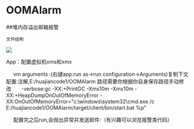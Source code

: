 # OOMAlarm

 ##堆内存溢出邮箱报警
 

 `文件结构`

![][foryou]      

 
 App：配置虚拟机xms和xmx
     
      vm arguments :(右键app:run as->run configuration->Arguments)复制下文配置:注解,E:/huajiancode1/OOMAlarm 路径需要你根据你自身保存路径手动修    改
      
      -verbose:gc 
      -XX:+PrintGC
      -Xms10m -Xmx10m -XX:+HeapDumpOnOutOfMemoryError
      -XX:OnOutOfMemoryError="c:\windows\system32\cmd.exe /c E:/huajiancode1/OOMAlarm/target/client/bin/start.bat %p"
      
      配置完之后run,会抛出异常并发送邮件:（有兴趣可以浏览报警类代码）


 [foryou]:https://github.com/SunshineBoyTT/OOMAlarm/blob/master/QQ%E5%9B%BE%E7%89%8720180131141326.png
